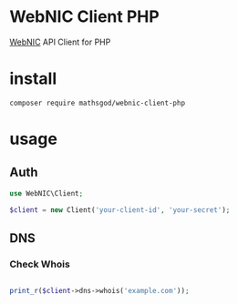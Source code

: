 # WebNIC Client PHP

[WebNIC](https://www.webnic.cc/) API Client for PHP


# install
```
composer require mathsgod/webnic-client-php
```

# usage

## Auth
```php
use WebNIC\Client;

$client = new Client('your-client-id', 'your-secret');

```


## DNS

### Check Whois
```php

print_r($client->dns->whois('example.com'));

```
